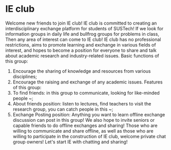 # IE club
Welcome new friends to join IE club!
IE club is committed to creating an interdisciplinary exchange platform for students of SUSTech!
If we look for information groups in daily life and bullfrog groups for problems in class,
Then any area of interest can come to IE club!
IE club has no professional restrictions, aims to promote learning and exchange in various fields of interest, and hopes to become a position for everyone to share and talk about academic research and industry-related issues.
Basic functions of this group:
1. Encourage the sharing of knowledge and resources from various disciplines;
2. Encourage the raising and exchange of any academic issues.
Features of this group:
1. To find friends: in this group to communicate, looking for like-minded people ~;
2. About friends position: listen to lectures, find teachers to visit the research group, you can catch people in this ~;
3. Exchange Posting position: Anything you want to learn offline exchange discussion can post in this group!
We also hope to invite seniors or capable friends to do offline exchanges and sharing!
Those who are willing to communicate and share offline, as well as those who are willing to participate in the construction of IE club, welcome private chat group owners!
Let's start IE with chatting and sharing!
